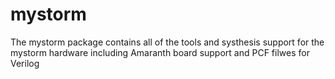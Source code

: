 # mystorm

The mystorm package contains all of the tools and systhesis support for the mystorm hardware including Amaranth board support and PCF filwes for Verilog